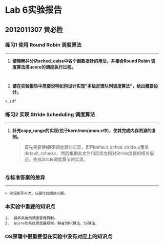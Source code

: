# Lab 6实验报告
## 2012011307 黄必胜


### 练习1 使用 Round Robin 调度算法
---
1.	<b>请理解并分析sched_calss中各个函数指针的用法，并接合Round Robin 调度算法描ucore的调度执行过程。</b>

	> 
	 	
```


```

2.   <b>请在实验报告中简要说明如何设计实现”多级反馈队列调度算法“，给出概要设计。</b>
	
	> sdf

### 练习2 实现 Stride Scheduling 调度算法
---
1.	<b>补充copy_range的实现(位于kern/mm/pmm.c中)，使其完成内存资源的复制。</b>
	
	> 首先需要换掉RR调度器的实现，即用default_sched_stride_c覆盖default_sched.c。然后根据此文件和后续文档对Stride度器的相关描述，完成Stride调度算法的实现。

```

```


### 与标准答案的差异
---

	> 实现差异不大，只是代码顺序问题。

### 本实验中重要的知识点
	
	1.	操作系统的调度管理机制。
	2.	ucore的系统调度器框架，缺省的RR算法，SS算法。
	
### OS原理中很重要但在实验中没有对应上的知识点
	
	